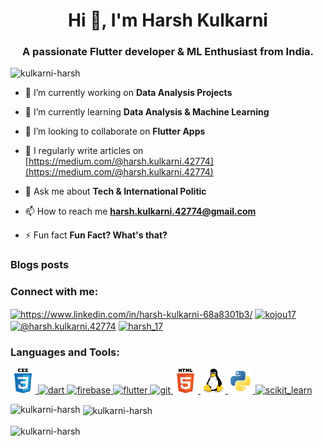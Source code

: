 <h1 align="center">Hi 👋, I'm Harsh Kulkarni</h1>
<h3 align="center">A passionate Flutter developer & ML Enthusiast from India.</h3>

<p align="left"> <img src="https://komarev.com/ghpvc/?username=kulkarni-harsh&label=Profile%20views&color=0e75b6&style=flat" alt="kulkarni-harsh" /> </p>

- 🔭 I’m currently working on **Data Analysis Projects**

- 🌱 I’m currently learning **Data Analysis & Machine Learning**

- 👯 I’m looking to collaborate on **Flutter Apps**

- 📝 I regularly write articles on [https://medium.com/@harsh.kulkarni.42774](https://medium.com/@harsh.kulkarni.42774)

- 💬 Ask me about **Tech & International Politic**

- 📫 How to reach me **harsh.kulkarni.42774@gmail.com**

- ⚡ Fun fact **Fun Fact? What's that?**

### Blogs posts
<!-- BLOG-POST-LIST:START -->
<!-- BLOG-POST-LIST:END -->

<h3 align="left">Connect with me:</h3>
<p align="left">
<a href="https://linkedin.com/in/https://www.linkedin.com/in/harsh-kulkarni-68a8301b3/" target="blank"><img align="center" src="https://raw.githubusercontent.com/rahuldkjain/github-profile-readme-generator/master/src/images/icons/Social/linked-in-alt.svg" alt="https://www.linkedin.com/in/harsh-kulkarni-68a8301b3/" height="30" width="40" /></a>
<a href="https://kaggle.com/kojou17" target="blank"><img align="center" src="https://raw.githubusercontent.com/rahuldkjain/github-profile-readme-generator/master/src/images/icons/Social/kaggle.svg" alt="kojou17" height="30" width="40" /></a>
<a href="https://medium.com/@harsh.kulkarni.42774" target="blank"><img align="center" src="https://raw.githubusercontent.com/rahuldkjain/github-profile-readme-generator/master/src/images/icons/Social/medium.svg" alt="@harsh.kulkarni.42774" height="30" width="40" /></a>
<a href="https://www.hackerrank.com/harsh_17" target="blank"><img align="center" src="https://raw.githubusercontent.com/rahuldkjain/github-profile-readme-generator/master/src/images/icons/Social/hackerrank.svg" alt="harsh_17" height="30" width="40" /></a>
</p>

<h3 align="left">Languages and Tools:</h3>
<p align="left"> <a href="https://www.w3schools.com/css/" target="_blank"> <img src="https://raw.githubusercontent.com/devicons/devicon/master/icons/css3/css3-original-wordmark.svg" alt="css3" width="40" height="40"/> </a> <a href="https://dart.dev" target="_blank"> <img src="https://www.vectorlogo.zone/logos/dartlang/dartlang-icon.svg" alt="dart" width="40" height="40"/> </a> <a href="https://firebase.google.com/" target="_blank"> <img src="https://www.vectorlogo.zone/logos/firebase/firebase-icon.svg" alt="firebase" width="40" height="40"/> </a> <a href="https://flutter.dev" target="_blank"> <img src="https://www.vectorlogo.zone/logos/flutterio/flutterio-icon.svg" alt="flutter" width="40" height="40"/> </a> <a href="https://git-scm.com/" target="_blank"> <img src="https://www.vectorlogo.zone/logos/git-scm/git-scm-icon.svg" alt="git" width="40" height="40"/> </a> <a href="https://www.w3.org/html/" target="_blank"> <img src="https://raw.githubusercontent.com/devicons/devicon/master/icons/html5/html5-original-wordmark.svg" alt="html5" width="40" height="40"/> </a> <a href="https://www.linux.org/" target="_blank"> <img src="https://raw.githubusercontent.com/devicons/devicon/master/icons/linux/linux-original.svg" alt="linux" width="40" height="40"/> </a> <a href="https://www.python.org" target="_blank"> <img src="https://raw.githubusercontent.com/devicons/devicon/master/icons/python/python-original.svg" alt="python" width="40" height="40"/> </a> <a href="https://scikit-learn.org/" target="_blank"> <img src="https://upload.wikimedia.org/wikipedia/commons/0/05/Scikit_learn_logo_small.svg" alt="scikit_learn" width="40" height="40"/> </a> </p>

<p><img align="left" src="https://github-readme-stats.vercel.app/api/top-langs?username=kulkarni-harsh&show_icons=true&locale=en&layout=compact" alt="kulkarni-harsh" /></p>

<p>&nbsp;<img align="center" src="https://github-readme-stats.vercel.app/api?username=kulkarni-harsh&show_icons=true&locale=en" alt="kulkarni-harsh" /></p>

<p><img align="center" src="https://github-readme-streak-stats.herokuapp.com/?user=kulkarni-harsh&" alt="kulkarni-harsh" /></p>
